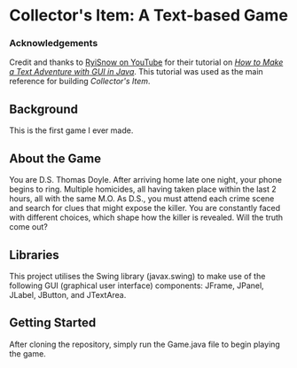 # Collector's Item: A Text-based Game
### Acknowledgements
Credit and thanks to [RyiSnow on YouTube](https://www.youtube.com/@RyiSnow) for their tutorial on [_How to Make a Text Adventure with GUI in Java_](https://www.youtube.com/playlist?list=PL_QPQmz5C6WUMB0xEMZosWbyQo_Kil0Fb). This tutorial was used as the main reference for building _Collector's Item_.
## Background
This is the first game I ever made. 
## About the Game
You are D.S. Thomas Doyle. After arriving home late one night, your phone begins to ring.
Multiple homicides, all having taken place within the last 2 hours, all with the same M.O.
As D.S., you must attend each crime scene and search for clues that might expose the killer.
You are constantly faced with different choices, which shape how the killer is revealed.
Will the truth come out?
## Libraries
This project utilises the Swing library (javax.swing) to make use of the following GUI (graphical user interface) components: JFrame, JPanel, JLabel, JButton, and JTextArea.
## Getting Started
After cloning the repository, simply run the Game.java file to begin playing the game.
